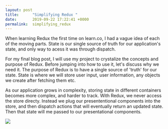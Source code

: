 ```yaml
---
layout: post
title:      "Simplifying Redux "
date:       2019-09-22 17:22:41 +0000
permalink:  simplifying_redux
---
```


 
 When learning Redux the first time on learn.co, I had a vague idea of each of the moving parts. State is our single source of truth for our application's state, and only way to acess it was through dispatch. 
 
 For my final blog post, I will use my project to crystalize the concepts and purpose of Redux. Before jumping into how to use it, let's discuss why we need it. The purpose of Redux is to have a single source of 'truth' for our state. State is where we will store user input, user information, any objects we create after fetching them etc. 
 
 As our application grows in complexity, storing state in different containers becomes more complex, and harder to track. With Redux, we never access the store directy. Instead we plug our presententional components into the store, and then dispatch actions that will eventually return an updated state. Then that state will me passed to our presentational components.
 
![](http://ibb.co/D1ypHY4)



